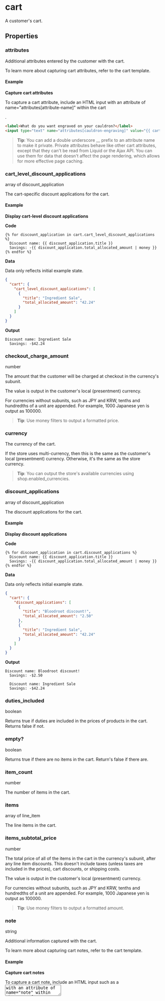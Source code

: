 # cart

A customer's cart.

## Properties

### attributes

Additional attributes entered by the customer with the cart.

To learn more about capturing cart attributes, refer to the cart template.

#### Example

**Capture cart attributes**

To capture a cart attribute, include an HTML input with an attribute of name="attributes[attribute-name]" within the cart <form>.

```html
<label>What do you want engraved on your cauldron?</label>
<input type="text" name="attributes[cauldron-engraving]" value="{{ cart.attributes.cauldron-engraving }}" />
```

> **Tip**: You can add a double underscore __ prefix to an attribute name to make it private. Private attributes behave like other cart attributes, except that they can't be read from Liquid or the Ajax API. You can use them for data that doesn't affect the page rendering, which allows for more effective page caching.

### cart_level_discount_applications

array of discount_application

The cart-specific discount applications for the cart.

#### Example

**Display cart-level discount applications**

**Code**

```liquid
{% for discount_application in cart.cart_level_discount_applications %}
  Discount name: {{ discount_application.title }}
  Savings: -{{ discount_application.total_allocated_amount | money }}
{% endfor %}
```

**Data**

Data only reflects initial example state.

```json
{
  "cart": {
    "cart_level_discount_applications": [
      {
        "title": "Ingredient Sale",
        "total_allocated_amount": "42.24"
      }
    ]
  }
}
```

**Output**

```
Discount name: Ingredient Sale
  Savings: -$42.24
```

### checkout_charge_amount

number

The amount that the customer will be charged at checkout in the currency's subunit.

The value is output in the customer's local (presentment) currency.

For currencies without subunits, such as JPY and KRW, tenths and hundredths of a unit are appended. For example, 1000 Japanese yen is output as 100000.

> **Tip**: Use money filters to output a formatted price.

### currency

The currency of the cart.

If the store uses multi-currency, then this is the same as the customer's local (presentment) currency. Otherwise, it's the same as the store currency.

> **Tip**: You can output the store's available currencies using shop.enabled_currencies.

### discount_applications

array of discount_application

The discount applications for the cart.

#### Example

**Display discount applications**

**Code**

```liquid
{% for discount_application in cart.discount_applications %}
  Discount name: {{ discount_application.title }}
  Savings: -{{ discount_application.total_allocated_amount | money }}
{% endfor %}
```

**Data**

Data only reflects initial example state.

```json
{
  "cart": {
    "discount_applications": [
      {
        "title": "Bloodroot discount!",
        "total_allocated_amount": "2.50"
      },
      {
        "title": "Ingredient Sale",
        "total_allocated_amount": "42.24"
      }
    ]
  }
}
```

**Output**

```
Discount name: Bloodroot discount!
  Savings: -$2.50

  Discount name: Ingredient Sale
  Savings: -$42.24
```

### duties_included

boolean

Returns true if duties are included in the prices of products in the cart. Returns false if not.

### empty?

boolean

Returns true if there are no items in the cart. Return's false if there are.

### item_count

number

The number of items in the cart.

### items

array of line_item

The line items in the cart.

### items_subtotal_price

number

The total price of all of the items in the cart in the currency's subunit, after any line item discounts. This doesn't include taxes (unless taxes are included in the prices), cart discounts, or shipping costs.

The value is output in the customer's local (presentment) currency.

For currencies without subunits, such as JPY and KRW, tenths and hundredths of a unit are appended. For example, 1000 Japanese yen is output as 100000.

> **Tip**: Use money filters to output a formatted amount.

### note

string

Additional information captured with the cart.

To learn more about capturing cart notes, refer to the cart template.

#### Example

**Capture cart notes**

To capture a cart note, include an HTML input such as a <textarea> with an attribute of name="note" within the cart <form>.

```html
<label>Gift note:</label>
<textarea name="note"></textarea>
```

> **Note**: There can only be one instance of {{ cart.note }} on the cart page. If there are multiple instances, then the one that comes latest in the Document Object Model (DOM) will be submitted with the form.

### original_total_price

number

The total price of all of the items in the cart in the currency's subunit, before discounts have been applied.

The value is output in the customer's local (presentment) currency.

For currencies without subunits, such as JPY and KRW, tenths and hundredths of a unit are appended. For example, 1000 Japanese yen is output as 100000.

> **Tip**: Use money filters to output a formatted amount.

### requires_shipping

boolean

Returns true if any of the products in the cart require shipping. Returns false if not.

### taxes_included

boolean

Returns true if taxes are included in the prices of products in the cart. Returns false if not.

This can be set in a store's tax settings.

If the store includes or exclude tax based on the customer's country, then the value reflects the tax requirements of the customer's country.

### total_discount

number

The total amount of all discounts (the amount saved) for the cart in the currency's subunit.

The value is output in the customer's local (presentment) currency.

For currencies without subunits, such as JPY and KRW, tenths and hundredths of a unit are appended. For example, 1000 Japanese yen is output as 100000.

> **Tip**: Use money filters to output a formatted amount.

### total_price

number

The total price of all of the items in the cart in the currency's subunit, after discounts have been applied.

The value is output in the customer's local (presentment) currency.

For currencies without subunits, such as JPY and KRW, tenths and hundredths of a unit are appended. For example, 1000 Japanese yen is output as 100000.

> **Tip**: Use money filters to output a formatted amount.

### total_weight

number

The total weight of all of the items in the cart in grams.

> **Tip**: Use the weight_with_unit filter to format the weight in the store's format, or override the default unit.

## Deprecated Properties

### discounts

array of discount

**Deprecated**

The discounts applied to the cart.

**Deprecated**

Deprecated because not all discount types and details are available.

The cart.discounts property has been replaced by cart.discount_applications.

### Example

```json
{
  "attributes": {},
  "cart_level_discount_applications": [],
  "checkout_charge_amount": "380.25",
  "currency": {},
  "discount_applications": [],
  "discounts": [],
  "duties_included": false,
  "empty?": false,
  "item_count": 2,
  "items": [],
  "items_subtotal_price": "422.49",
  "note": "Hello this is a note",
  "original_total_price": "424.99",
  "requires_shipping": true,
  "taxes_included": false,
  "total_discount": "44.74",
  "total_price": "380.25",
  "total_weight": 0
}
```

## Access

Directly accessible in: Global

## Templates using cart

**Theme architecture**

cart template
